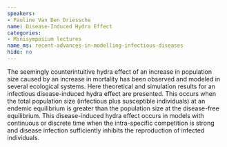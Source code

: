 ```yaml
---
speakers:
- Pauline Van Den Driessche
name: Disease-Induced Hydra Effect
categories:
- Minisymposium lectures
name_ms: recent-advances-in-modelling-infectious-diseases
hide: no
---
```

The seemingly counterintuitive hydra effect of an increase in population size caused by an increase in mortality has been observed and modeled in several ecological systems. Here theoretical and simulation results for an infectious disease-induced hydra effect are presented. This occurs when the total population size (infectious plus susceptible individuals) at an endemic equilibrium is greater than the population size at the disease-free equilibrium. This disease-induced hydra effect occurs in models with continuous or discrete time when the intra-specific competition is strong and disease infection sufficiently inhibits the reproduction of infected individuals.


